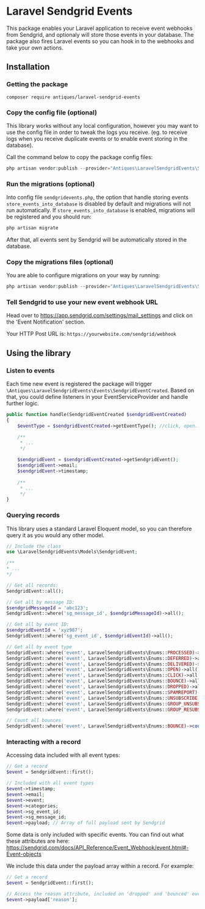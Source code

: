 # Laravel Sendgrid Events

This package enables your Laravel application to receive event webhooks from Sendgrid, and optionaly will store those 
events in your database. The package also fires Laravel events so you can hook in to the webhooks and take your own 
actions.


## Installation

### Getting the package

```shell script
composer require antiques/laravel-sendgrid-events
```


### Copy the config file (optional)

This library works without any local configuration, however you may want to use the config file in order to tweak the logs you receive. (eg. to receive logs when you receive duplicate events or to enable event storing in the database). 

Call the command below to copy the package config files:
```php
php artisan vendor:publish --provider="Antiques\LaravelSendgridEvents\ServiceProvider" --tag=config
```

### Run the migrations (optional)

Into config file `sendgridevents.php`, the option that handle storing events `store_events_into_database` is disabled by default and migrations will not run automatically.
If `store_events_into_database` is enabled, migrations will be registered and you should run:

```php
php artisan migrate
```

After that, all events sent by Sendgrid will be automatically stored in the database.

### Copy the migrations files (optional)

You are able to configure migrations on your way by running:

```php
php artisan vendor:publish --provider="Antiques\LaravelSendgridEvents\ServiceProvider" --tag=migrations
```

### Tell Sendgrid to use your new event webhook URL

Head over to https://app.sendgrid.com/settings/mail_settings and click on the 'Event Notification' section.

Your HTTP Post URL is: `https://yourwebsite.com/sendgrid/webhook`


## Using the library

### Listen to events

Each time new event is registered the package will trigger `\Antiques\LaravelSendgridEvents\Events\SendgridEventCreated`.
Based on that, you could define listeners in your EventServiceProvider and handle further logic.

```php
public function handle(SendgridEventCreated $sendgridEventCreated)
{
    $eventType = $sendgridEventCreated->getEventType(); //click, open...

    /**
     * ...
     */
    
    $sendgridEvent = $sendgridEventCreated->getSendgridEvent();
    $sendgridEvent->email;
    $sendgridEvent->timestamp;
    
    /**
     * ...
     */
}
```


### Querying records

This library uses a standard Laravel Eloquent model, so you can therefore query it as you would any other model.

```php
// Include the class
use \LaravelSendgridEvents\Models\SendgridEvent;

/**
* ...
*/

// Get all records:
SendgridEvent::all();

// Get all by message ID:
$sendgridMessageId = 'abc123';
SendgridEvent::where('sg_message_id', $sendgridMessageId)->all();

// Get all by event ID:
$sendgridEventId = 'xyz987';
SendgridEvent::where('sg_event_id', $sendgridEventId)->all();

// Get all by event type
SendgridEvent::where('event', LaravelSendgridEvents\Enums::PROCESSED)->all();
SendgridEvent::where('event', LaravelSendgridEvents\Enums::DEFERRED)->all();
SendgridEvent::where('event', LaravelSendgridEvents\Enums::DELIVERED)->all();
SendgridEvent::where('event', LaravelSendgridEvents\Enums::OPEN)->all();
SendgridEvent::where('event', LaravelSendgridEvents\Enums::CLICK)->all();
SendgridEvent::where('event', LaravelSendgridEvents\Enums::BOUNCE)->all();
SendgridEvent::where('event', LaravelSendgridEvents\Enums::DROPPED)->all();
SendgridEvent::where('event', LaravelSendgridEvents\Enums::SPAMREPORT)->all();
SendgridEvent::where('event', LaravelSendgridEvents\Enums::UNSUBSCRIBE)->all();
SendgridEvent::where('event', LaravelSendgridEvents\Enums::GROUP_UNSUBSCRIBE)->all();
SendgridEvent::where('event', LaravelSendgridEvents\Enums::GROUP_RESUBSCRIBE)->all();

// Count all bounces
SendgridEvent::where('event', LaravelSendgridEvents\Enums::BOUNCE)->count();
```

### Interacting with a record

Accessing data included with all event types:

```php
// Get a record
$event = SendgridEvent::first();

// Included with all event types
$event->timestamp;
$event->email;
$event->event;
$event->categories;
$event->sg_event_id;
$event->sg_message_id;
$event->payload; // Array of full payload sent by Sendgrid
```

Some data is only included with specific events. You can find out what these attributes are here: https://sendgrid.com/docs/API_Reference/Event_Webhook/event.html#-Event-objects

We include this data under the payload array within a record. For example:
```php
// Get a record
$event = SendgridEvent::first();

// Access the reason attribute, included on 'dropped' and 'bounced' events.
$event->payload['reason'];
```
